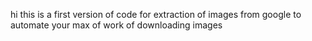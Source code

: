 hi this is a first version of code for extraction of images from google to automate your max of work of downloading images
